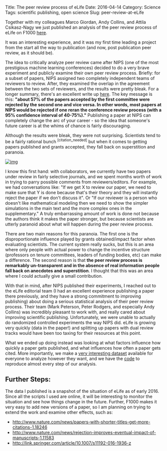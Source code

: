 Title: The peer review process of eLife
Date: 2016-04-14
Category: Science
Tags: scientific publishing, open science
Slug: peer-review-at-eLife


Together with my colleagues Marco Giordan, Andy Collins, and Attila Csikasz-Nagy
we just published an analysis of the peer review process of eLife on
F1000 [here](http://f1000research.com/articles/5-683/v1).

It was an interesting experience, and it was my first time leading a project from
the start all the way to publication (and now, post publication peer review, as
it should be).

The idea to critically analyze peer review came after NIPS (one of the most
prestigious machine learning conferences) decided to do a very brave experiment
and publicly examine their own peer review process.  Briefly: for a subset of papers, NIPS
assigned two completely independent teams of reviewers to review.  After, they
examined the overlap in the agreement between the two sets of reviewers, and
the results were pretty bleak.  For a longer summary, there's an excellent
write up [here](http://blog.mrtz.org/2014/12/15/the-nips-experiment.html).  The
key message is this: **"about 57% of the papers accepted by the
first committee were rejected by the second one and vice versa. In other words,
most papers at NIPS would be rejected if one reran the conference review
process (with a 95% confidence interval of 40-75%)."**  Publishing a paper at NIPS
can completely change the arc of your career - so the idea that someone's future
career is at the whims of chance is fairly discouraging.


Although the results were bleak, they were not surprising.  Scientists
tend to be a fairly rational bunch <sup>[citation_needed]</sup> but when it
comes to getting papers published and grants accepted, they fall back on superstition
and paranoia.

[![img](http://www.smbc-comics.com/comics/20120324.gif)](www.smbc.com)


I know this first hand: with collaborators, we currently have two papers under review in
fairly selective journals, and we spent months worth of work in trying
 to parry possible comments from reviewers/editors.  For example, we had
 conversations like: "If we get X to review our paper, we need to make sure
 that Y is done because that's their theory and they will instantly reject
the paper if we don't discuss it".  Or "If our reviewer is a person who doesn't
like mathematical modeling then we need to show the simpler simulations
in the main text and the more complex ones in the supplementary."  A truly
embarrassing amount of work is done not because the authors think it makes the
paper stronger, but because scientists are utterly paranoid about what will
happen during the peer review process.


There are two main reasons for this paranoia.  The first one is the
disproportionate influence played by grants obtained/impact factor when evaluating
scientists.  The current system really sucks, but this is an area where only
people with actual power to change the incentive structure (professors on tenure
committees, leaders of funding bodies, etc) can make a difference.  The second
reason is that **the peer review process is remarkably un-transparent and in the
absence of real information people fall back on anecdotes and superstition**.  I
thought that this was an area where I could actually give a small contribution.


With that in mind, after NIPS published their experiments, I reached out to the
eLife editorial team (I had an excellent experience publishing a paper there
previously, and they have a strong commitment to improving publishing) about
doing a serious statistical analysis of their peer review process.  Their team
(Mark Peterson, Peter Rodgers, and especially Andy Collins) was incredibly
pleasant to work with, and really cared about improving scientific publishing.
Unfortunately, we were unable to actually do randomized controlled experiments
the way NIPS did.  eLife is growing very quickly (data in the paper!) and
splitting up papers with dual review tracks would have been too taxing for
their resources at this point.


What we ended up doing instead was looking at what factors influence how quickly
a paper gets published, and what influences how often a paper gets cited.  More
importantly, we make a [very interesting dataset](https://github.com/FedericoV/eLife_Editorial_Process/tree/master/data)
available for everyone to analyze however they want, and we have the
[code](https://github.com/FedericoV/eLife_Editorial_Process) to reproduce almost
every step of our analysis.


Further Steps:
--------------
The data I published is a snapshot of the situation of eLife as of early 2016.
Since all the scripts I used are online, it will be interesting to monitor the
situation and see how things change in the future.  Further, F1000 makes it very
easy to add new versions of a paper, so I am planning on trying to extend the
work and examine other effects, such as:

- http://www.nature.com/news/papers-with-shorter-titles-get-more-citations-1.18246
- http://www.nature.com/news/rejection-improves-eventual-impact-of-manuscripts-1.11583
- http://link.springer.com/article/10.1007/s11192-016-1936-z
